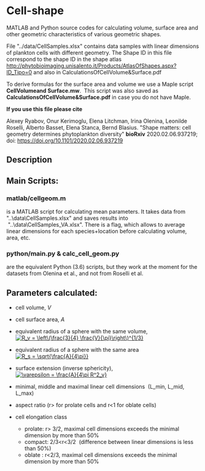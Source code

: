 # Cell-shape

MATLAB and Python source codes for calculating volume, surface area and other geometric characteristics of various geometric shapes. 

File "../data/CellSamples.xlsx" contains data samples with linear dimensions of plankton cells with different geometry. The Shape ID in this file correspond to the shape ID in the shape atlas http://phytobioimaging.unisalento.it/Products/AtlasOfShapes.aspx?ID_Tipo=0
and also in CalculationsOfCellVolume&Surface.pdf

To derive formulas for the surface area and volume we use a Maple script **CellVolumeand Surface.mw**.  This script was also saved as **CalculationsOfCellVolume&Surface.pdf** in case you do not have Maple. 

**If you use this file please cite**

Alexey Ryabov, Onur Kerimoglu, Elena Litchman, Irina Olenina, Leonilde Roselli, Alberto Basset, Elena Stanca, Bernd Blasius. 
"Shape matters: cell geometry determines phytoplankton diversity"
**bioRxiv** 2020.02.06.937219; doi: https://doi.org/10.1101/2020.02.06.937219

## Description

## Main Scripts:
### matlab/cellgeom.m
is a MATLAB script for calculating mean parameters. It takes data from "..\data\CellSamples.xlsx" and saves results into  "..\data\CellSamples_VA.xlsx". There is a flag, which allows to average linear dimensions for each species+location before calculating volume, area, etc. 
### python/main.py & calc_cell_geom.py
are the equivalent Python (3.6) scripts, but they work at the moment for the datasets from Olenina et al., and not from Roselli et al.

## Parameters calculated:
* cell volume, *V*
* cell surface area, *A*
* equivalent radius of a sphere with the same volume, 
   <a href="https://www.codecogs.com/eqnedit.php?latex=R_v&space;=&space;\left\(\frac{3}{4}&space;\frac{V}{\pi}\right\)^{1/3}" target="_blank"><img src="https://latex.codecogs.com/gif.latex?R_v&space;=&space;\left\(\frac{3}{4}&space;\frac{V}{\pi}\right\)^{1/3}" title="R_v = \left\(\frac{3}{4} \frac{V}{\pi}\right\)^{1/3}" /></a>
* equivalent radius of a sphere with the same area 
<a href="https://www.codecogs.com/eqnedit.php?latex=R_s&space;=&space;\sqrt{\frac{A}{4\pi}}" target="_blank"><img src="https://latex.codecogs.com/gif.latex?R_s&space;=&space;\sqrt{\frac{A}{4\pi}}" title="R_s = \sqrt{\frac{A}{4\pi}}" /></a>
* surface extension (inverse sphericity),
<a href="https://www.codecogs.com/eqnedit.php?latex=\varepsilon&space;=&space;\frac{A}{4\pi&space;R^2_v}" target="_blank"><img src="https://latex.codecogs.com/gif.latex?\varepsilon&space;=&space;\frac{A}{4\pi&space;R^2_v}" title="\varepsilon = \frac{A}{4\pi R^2_v}" /></a>

* minimal, middle and maximal linear cell dimensions  (L_min, L_mid, L_max)
* aspect ratio (r> for prolate cells and r<1 for oblate cells)
* cell elongation class
  * prolate: r> 3/2, maximal cell dimensions exceeds the minimal dimension by more than 50% 
  * compact: 2/3<r<3/2  (difference between linear dimensions is less than 50%)
  * oblate : r<2/3, maximal cell dimensions exceeds the minimal dimension by more than 50%
